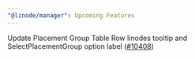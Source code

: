 ```yaml
---
"@linode/manager": Upcoming Features
---
```


Update Placement Group Table Row linodes tooltip and SelectPlacementGroup option label ([#10408](https://github.com/linode/manager/pull/10408))
